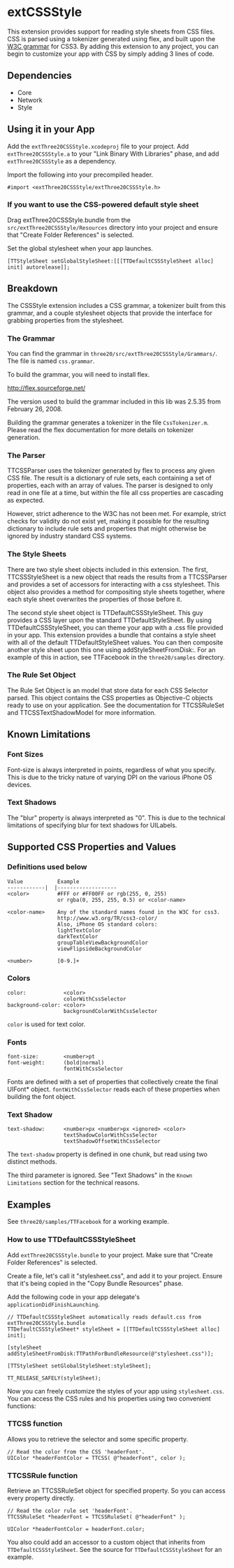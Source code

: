 
extCSSStyle
===========

This extension provides support for reading style sheets from CSS files. CSS is parsed using a
tokenizer generated using flex, and built upon the
[W3C grammar](http://www.w3.org/TR/css3-syntax/#lexical) for CSS3. By adding this extension to
any project, you can begin to customize your app with CSS by simply adding 3 lines of code.


Dependencies
------------

* Core
* Network
* Style


Using it in your App
--------------------

Add the `extThree20CSSStyle.xcodeproj` file to your project. Add `extThree20CSSStyle.a` to your
"Link Binary With Libraries" phase, and add `extThree20CSSStyle` as a dependency.

Import the following into your precompiled header.

    #import <extThree20CSSStyle/extThree20CSSStyle.h>


### If you want to use the CSS-powered default style sheet

Drag extThree20CSSStyle.bundle from the `src/extThree20CSSStyle/Resources` directory into your
project and ensure that "Create Folder References" is selected.

Set the global stylesheet when your app launches.

    [TTStyleSheet setGlobalStyleSheet:[[[TTDefaultCSSStyleSheet alloc] init] autorelease]];


Breakdown
---------

The CSSStyle extension includes a CSS grammar, a tokenizer built from this grammar, and a
couple stylesheet objects that provide the interface for grabbing properties from the
stylesheet.

### The Grammar

You can find the grammar in `three20/src/extThree20CSSStyle/Grammars/`. The file is named
`css.grammar`.

To build the grammar, you will need to install flex.

http://flex.sourceforge.net/

The version used to build the grammar included in this lib was 2.5.35 from February 26, 2008.

Building the grammar generates a tokenizer in the file `CssTokenizer.m`. Please read the
flex documentation for more details on tokenizer generation.

### The Parser

TTCSSParser uses the tokenizer generated by flex to process any given CSS file. The result is
a dictionary of rule sets, each containing a set of properties, each with an array of values.
The parser is designed to only read in one file at a time, but within the file all css properties
are cascading as expected.

However, strict adherence to the W3C has not been met. For example, strict checks for validity
do not exist yet, making it possible for the resulting dictionary to include rule sets and
properties that might otherwise be ignored by industry standard CSS systems.

### The Style Sheets

There are two style sheet objects included in this extension. The first, TTCSSStyleSheet is
a new object that reads the results from a TTCSSParser and provides a set of accessors for
interacting with a css stylesheet. This object also provides a method for compositing style
sheets together, where each style sheet overwrites the properties of those before it.

The second style sheet object is TTDefaultCSSStyleSheet. This guy provides a CSS layer upon
the standard TTDefaultStyleSheet. By using TTDefaultCSSStyleSheet, you can theme your app
with a .css file provided in your app. This extension provides a bundle that contains a
style sheet with all of the default TTDefaultStyleSheet values. You can then composite another
style sheet upon this one using addStyleSheetFromDisk:. For an example of this in action,
see TTFacebook in the `three20/samples` directory.

### The Rule Set Object

The Rule Set Object is an model that store data for each CSS Selector parsed. This object
contains the CSS properties as Objective-C objects ready to use on your application.
See the documentation for TTCSSRuleSet and TTCSSTextShadowModel for more information.


Known Limitations
-----------------

### Font Sizes

Font-size is always interpreted in points, regardless of what you specify. This is due to
the tricky nature of varying DPI on the various iPhone OS devices.

### Text Shadows

The "blur" property is always interpreted as "0". This is due to the technical limitations
of specifying blur for text shadows for UILabels.


Supported CSS Properties and Values
-----------------------------------

### Definitions used below

    Value           Example
    ------------|  |-------------------
    <color>         #FFF or #FF00FF or rgb(255, 0, 255)
                    or rgba(0, 255, 255, 0.5) or <color-name>
    
    <color-name>    Any of the standard names found in the W3C for css3.
                    http://www.w3.org/TR/css3-color/
                    Also, iPhone OS standard colors:
                    lightTextColor
                    darkTextColor
                    groupTableViewBackgroundColor
                    viewFlipsideBackgroundColor
    
    <number>        [0-9.]+


### Colors

    color:            <color>
                      colorWithCssSelector
    background-color: <color>
                      backgroundColorWithCssSelector

`color` is used for text color.

### Fonts

    font-size:        <number>pt
    font-weight:      (bold|normal)
                      fontWithCssSelector

Fonts are defined with a set of properties that collectively create the final UIFont* object.
`fontWithCssSelector` reads each of these properties when building the font object.

### Text Shadow

    text-shadow:      <number>px <number>px <ignored> <color>
                      textShadowColorWithCssSelector
                      textShadowOffsetWithCssSelector

The `text-shadow` property is defined in one chunk, but read using two distinct methods.

The third parameter is ignored. See "Text Shadows" in the `Known Limitations` section for
the technical reasons.


Examples
--------

See `three20/samples/TTFacebook` for a working example.

### How to use TTDefaultCSSStyleSheet

Add `extThree20CSSStyle.bundle` to your project. Make sure that "Create Folder References" is
selected.

Create a file, let's call it "stylesheet.css", and add it to your project. Ensure that it's
being copied in the "Copy Bundle Resources" phase.

Add the following code in your app delegate's `applicationDidFinishLaunching`.

    // TTDefaultCSSStyleSheet automatically reads default.css from extThree20CSSStyle.bundle
    TTDefaultCSSStyleSheet* styleSheet = [[TTDefaultCSSStyleSheet alloc] init];
    
    [styleSheet addStyleSheetFromDisk:TTPathForBundleResource(@"stylesheet.css")];
    
    [TTStyleSheet setGlobalStyleSheet:styleSheet];
    
    TT_RELEASE_SAFELY(styleSheet);

Now you can freely customize the styles of your app using `stylesheet.css`. You can access 
the CSS rules and his properties using two convenient functions:

### TTCSS function

Allows you to retrieve the selector and some specific property.

	// Read the color from the CSS 'headerFont'.
	UIColor *headerFontColor = TTCSS( @"headerFont", color );

### TTCSSRule function

Retrieve an TTCSSRuleSet object for specified property. So you can access every property directly.

	// Read the color rule set 'headerFont'.
	TTCSSRuleSet *headerFont = TTCSSRuleSet( @"headerFont" );

	UIColor *headerFontColor = headerFont.color;
	

You also could add an accessor to a custom object that inherits from `TTDefaultCSSStyleSheet`. See the source for
`TTDefaultCSSStyleSheet` for an example.
